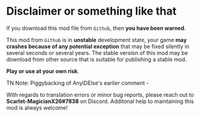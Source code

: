 # Disclaimer or something like that

If you download this mod file from `Github`, then **you have been warned**.

This mod from `Github` is in **unstable** development state, your game **may crashes because of any potential exception** that may be fixed silently in several seconds or several years. The stable version of this mod may be download from other source that is suitable for publishing a stable mod.

**Play or use at your own risk**.

TN Note: Piggybacking of AnyIDElse's earlier comment -

With regards to translation errors or minor bug reports, please reach out to **Scarlet-MagicianX26#7838** on Discord. Additonal help to maintaining this mod is always welcome!


